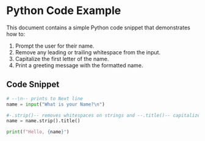 # Python Code Example

This document contains a simple Python code snippet that demonstrates how to:

1. Prompt the user for their name.
2. Remove any leading or trailing whitespace from the input.
3. Capitalize the first letter of the name.
4. Print a greeting message with the formatted name.

## Code Snippet

```python
# --\n-- prints to Next line
name = input("What is your Name?\n") 

#-.strip()-- removes whitespaces on strings and --.title()-- capitalizes The First letters of Each Name String
name = name.strip().title()

print(f"Hello, {name}")